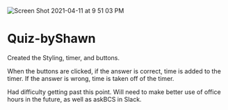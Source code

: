 ![Screen Shot 2021-04-11 at 9 51 03 PM](https://user-images.githubusercontent.com/79678327/114338861-2d330600-9b11-11eb-8dcc-8bd32adf2df0.png)
# Quiz-byShawn

Created the Styling, timer, and buttons.

When the buttons are clicked, if the answer is correct, time is added to the timer.
If the answer is wrong, time is taken off of the timer.

Had difficulty getting past this point. Will need to make better use of office hours in the future, as well as askBCS in Slack.

